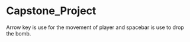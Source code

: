 # Capstone_Project
 
Arrow key is use for the movement of player and spacebar is use to drop the bomb.
